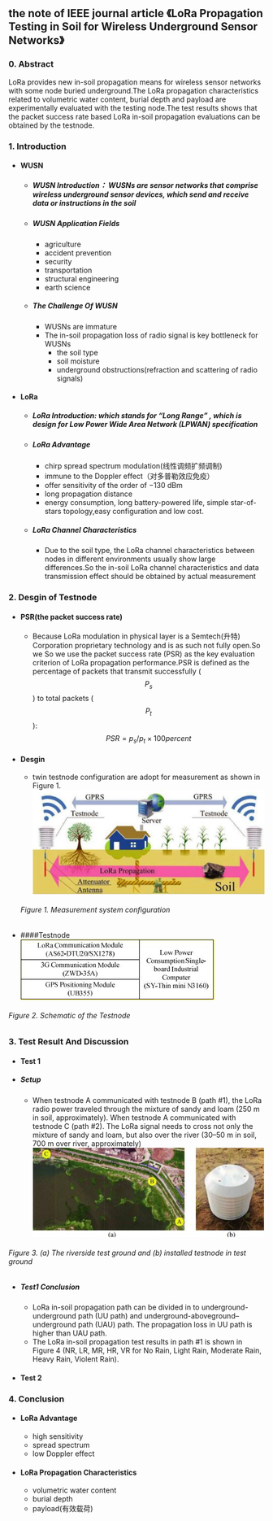 ## the note of IEEE journal article 《LoRa Propagation Testing in Soil for Wireless Underground Sensor Networks》

### 0. Abstract
LoRa provides new in-soil propagation means for wireless sensor networks with some node buried underground.The LoRa propagation characteristics related to volumetric water content, burial depth and payload are experimentally evaluated with the testing node.The test results shows that the packet success rate based LoRa in-soil propagation evaluations can be obtained by the testnode.

### 1. Introduction
- #### WUSN
  - ##### WUSN Introduction： WUSNs are sensor networks that comprise wireless underground sensor devices, which send and receive data or instructions in the soil
  - ##### WUSN Application Fields
    - agriculture
    - accident prevention
    - security
    - transportation
    - structural engineering
    - earth science
  - ##### The Challenge Of WUSN
    - WUSNs are immature
    - The in-soil propagation loss of radio signal is key bottleneck for WUSNs 
      - the soil type
      - soil moisture
      - underground obstructions(refraction and scattering of radio signals)
- #### LoRa
  - ##### LoRa Introduction: which stands for “Long Range” , which is design for Low Power Wide Area Network (LPWAN) specification
  - ##### LoRa Advantage
    - chirp spread spectrum modulation(线性调频扩频调制)
    - immune to the Doppler effect（对多普勒效应免疫）
    - offer sensitivity of the order of −130 dBm
    - long propagation distance
    - energy consumption, long battery-powered life, simple star-of-stars topology,easy configuration and low cost.
  - ##### LoRa Channel Characteristics
    - Due to the soil type, the LoRa channel characteristics between nodes in different environments usually show large differences.So the in-soil LoRa channel characteristics and data transmission effect should be obtained by actual measurement
    
### 2. Desgin of Testnode
- #### PSR(the packet success rate)
  - Because LoRa modulation in physical layer is a Semtech(升特) Corporation proprietary technology and is as such not fully open.So we So we use the packet success rate (PSR) as the key evaluation criterion of LoRa propagation performance.PSR is defined as the percentage of packets that transmit successfully ($$P_s$$) to total packets ($$P_t$$):
  $$
  PSR=p_s/p_t×100percent
  $$
- #### Desgin 
  - twin testnode configuration are adopt for measurement as shown in Figure 1.
  ![](/assets/8211.jpg)
  ###### Figure 1. Measurement system configuration
  
- ####Testnode 
![](/assets/8212.jpg)
###### Figure 2. Schematic of the Testnode 

### 3. Test Result And Discussion
- #### Test 1
 - ##### Setup
   - When testnode A communicated with testnode B (path #1), the LoRa radio power traveled through the mixture of sandy and loam (250 m in soil, approximately). When testnode A communicated with testnode C (path #2). The LoRa signal needs to cross not only the mixture of sandy and loam, but also over the river (30–50 m in soil, 700 m over river, approximately)
  ![](/assets/8213.jpg)
  ###### Figure 3. (a) The riverside test ground and (b) installed testnode in test ground
 - ##### Test1 Conclusion
   - LoRa in-soil propagation path can be divided in to underground-underground path (UU path) and underground-aboveground–underground path (UAU) path. The propagation loss in UU path is higher than UAU path.
   - The LoRa in-soil propagation test results in path #1 is shown in Figure 4 (NR, LR, MR, HR, VR for No Rain, Light Rain, Moderate Rain, Heavy Rain, Violent Rain). 

- #### Test 2

### 4. Conclusion
- #### LoRa Advantage
  - high sensitivity
  - spread spectrum
  - low Doppler effect
- #### LoRa Propagation Characteristics
  - volumetric water content
  - burial depth
  - payload(有效载荷)